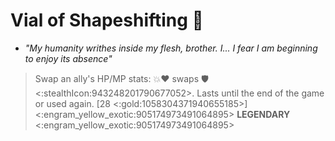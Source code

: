 # **Vial of Shapeshifting** 🧪
- *"My humanity writhes inside my flesh, brother. I... I fear I am beginning to enjoy its absence"*

> Swap an ally's HP/MP stats: 💥❤️ swaps 🛡️<:stealthIcon:943248201790677052>. Lasts until the end of the game or used again. [28 <:gold:1058304371940655185>]
<:engram_yellow_exotic:905174973491064895> __LEGENDARY__ <:engram_yellow_exotic:905174973491064895>
